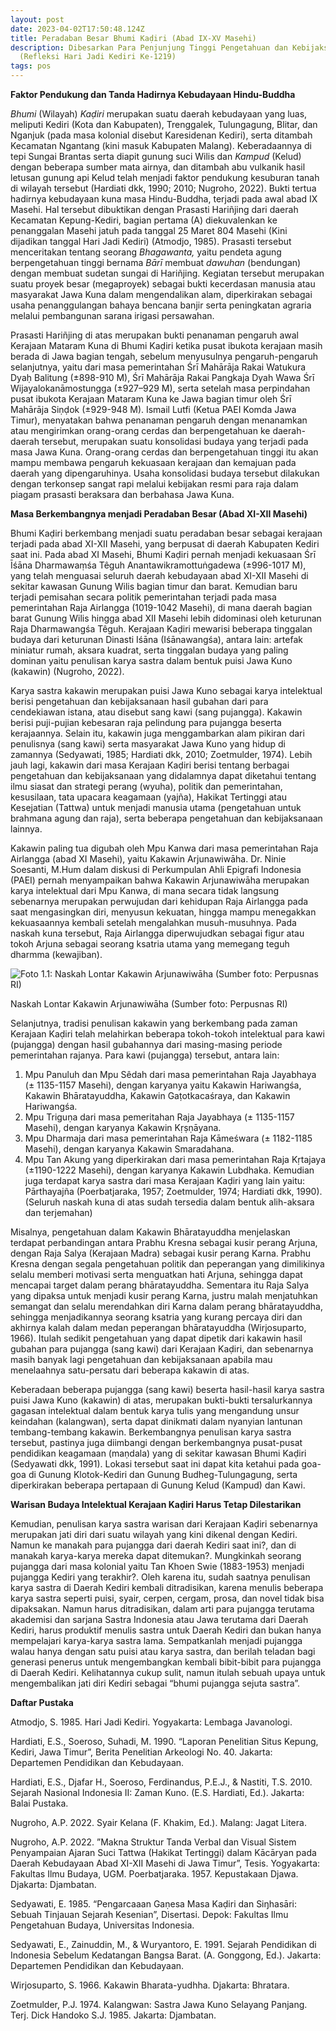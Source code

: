 ```yaml
---
layout: post
date: 2023-04-02T17:50:48.124Z
title: Peradaban Besar Bhumi Kaḍiri (Abad IX-XV Masehi)
description: Dibesarkan Para Penjunjung Tinggi Pengetahuan dan Kebijaksanaan
  (Refleksi Hari Jadi Kediri Ke-1219)
tags: pos
---
```

**Faktor Pendukung dan Tanda Hadirnya Kebudayaan Hindu-Buddha**

*Bhumi* (Wilayah) *Kaḍiri* merupakan suatu daerah kebudayaan yang luas, meliputi Kediri (Kota dan Kabupaten), Trenggalek, Tulungagung, Blitar, dan Nganjuk (pada masa kolonial disebut Karesidenan Kediri), serta ditambah Kecamatan Ngantang (kini masuk Kabupaten Malang). Keberadaannya di tepi Sungai Brantas serta diapit gunung suci Wilis dan *Kampud* (Kelud) dengan beberapa sumber mata airnya, dan ditambah abu vulkanik hasil letusan gunung api Kelud telah menjadi faktor pendukung kesuburan tanah di wilayah tersebut (Hardiati dkk, 1990; 2010; Nugroho, 2022). Bukti tertua hadirnya kebudayaan kuna masa Hindu-Buddha, terjadi pada awal abad IX Masehi. Hal tersebut dibuktikan dengan Prasasti Hariñjing dari daerah Kecamatan Kepung-Kediri, bagian pertama (A) diekuvalenkan ke penanggalan Masehi jatuh pada tanggal 25 Maret 804 Masehi (Kini dijadikan tanggal Hari Jadi Kediri) (Atmodjo, 1985). Prasasti tersebut menceritakan tentang seorang *Bhagawanta,* yaitu pendeta agung berpengetahuan tinggi bernama *Bārī* membuat *dawuhan* (bendungan) dengan membuat sudetan sungai di Hariñjing. Kegiatan tersebut merupakan suatu proyek besar (megaproyek) sebagai bukti kecerdasan manusia atau masyarakat Jawa Kuna dalam mengendalikan alam, diperkirakan sebagai usaha penanggulangan bahaya bencana banjir serta peningkatan agraria melalui pembangunan sarana irigasi persawahan.

Prasasti Hariñjing di atas merupakan bukti penanaman pengaruh awal Kerajaan Mataram Kuna di Bhumi Kaḍiri ketika pusat ibukota kerajaan masih berada di Jawa bagian tengah, sebelum menyusulnya pengaruh-pengaruh selanjutnya, yaitu dari masa pemerintahan Śrī Mahārāja Rakai Watukura Dyaḥ Balitung (±898-910 M), Śrī Mahārāja Rakai Pangkaja Dyah Wawa Śrī Wijayalokanāmostungga (±927–929 M), serta setelah masa perpindahan pusat ibukota Kerajaan Mataram Kuna ke Jawa bagian timur oleh Śrī Mahārāja Siṇḍok (±929-948 M). Ismail Lutfi (Ketua PAEI Komda Jawa Timur), menyatakan bahwa penanaman pengaruh dengan menanamkan atau mengirimkan orang-orang cerdas dan berpengetahuan ke daerah-daerah tersebut, merupakan suatu konsolidasi budaya yang terjadi pada masa Jawa Kuna. Orang-orang cerdas dan berpengetahuan tinggi itu akan mampu membawa pengaruh kekuasaan kerajaan dan kemajuan pada daerah yang dipengaruhinya. Usaha konsolidasi budaya tersebut dilakukan dengan terkonsep sangat rapi melalui kebijakan resmi para raja dalam piagam prasasti beraksara dan berbahasa Jawa Kuna.

**Masa Berkembangnya menjadi Peradaban Besar (Abad XI-XII Masehi)**

Bhumi Kaḍiri berkembang menjadi suatu peradaban besar sebagai kerajaan terjadi pada abad XI-XII Masehi, yang berpusat di daerah Kabupaten Kediri saat ini. Pada abad XI Masehi, Bhumi Kaḍiri pernah menjadi kekuasaan Śrī Īśāna Dharmawaṃśa Têguh Anantawikramottuṅgadewa (±996-1017 M), yang telah menguasai seluruh daerah kebudayaan abad XI-XII Masehi di sekitar kawasan Gunung Wilis bagian timur dan barat. Kemudian baru terjadi pemisahan secara politik pemerintahan terjadi pada masa pemerintahan Raja Airlangga (1019-1042 Masehi), di mana daerah bagian barat Gunung Wilis hingga abad XII Masehi lebih didominasi oleh keturunan Raja Dharmawangśa Têguh. Kerajaan Kaḍiri mewarisi beberapa tinggalan budaya dari keturunan Dinasti Iśāna (Iśānawangśa), antara lain: artefak miniatur rumah, aksara kuadrat, serta tinggalan budaya yang paling dominan yaitu penulisan karya sastra dalam bentuk puisi Jawa Kuno (kakawin) (Nugroho, 2022).

Karya sastra kakawin merupakan puisi Jawa Kuno sebagai karya intelektual berisi pengetahuan dan kebijaksanaan hasil gubahan dari para cendekiawan istana, atau disebut sang kawi (sang pujangga). Kakawin berisi puji-pujian kebesaran raja pelindung para pujangga beserta kerajaannya. Selain itu, kakawin juga menggambarkan alam pikiran dari penulisnya (sang kawi) serta masyarakat Jawa Kuno yang hidup di zamannya (Sedyawati, 1985; Hardiati dkk, 2010; Zoetmulder, 1974). Lebih jauh lagi, kakawin dari masa Kerajaan Kaḍiri berisi tentang berbagai pengetahuan dan kebijaksanaan yang didalamnya dapat diketahui tentang ilmu siasat dan strategi perang (wyuha), politik dan pemerintahan, kesusilaan, tata upacara keagamaan (yajña), Hakikat Tertinggi atau Kesejatian (Tattwa) untuk menjadi manusia utama (pengetahuan untuk brahmana agung dan raja), serta beberapa pengetahuan dan kebijaksanaan lainnya.

Kakawin paling tua digubah oleh Mpu Kanwa dari masa pemerintahan Raja Airlangga (abad XI Masehi), yaitu Kakawin Arjunawiwāha. Dr. Ninie Soesanti, M.Hum dalam diskusi di Perkumpulan Ahli Epigrafi Indonesia (PAEI) pernah menyampaikan bahwa Kakawin Arjunawiwāha merupakan karya intelektual dari Mpu Kanwa, di mana secara tidak langsung sebenarnya merupakan perwujudan dari kehidupan Raja Airlangga pada saat mengasingkan diri, menyusun kekuatan, hingga mampu menegakkan kekuasaannya kembali setelah mengalahkan musuh-musuhnya. Pada naskah kuna tersebut, Raja Airlangga diperwujudkan sebagai figur atau tokoh Arjuna sebagai seorang ksatria utama yang memegang teguh dharmma (kewajiban).

![Foto 1.1: Naskah Lontar Kakawin Arjunawiwāha (Sumber foto: Perpusnas RI)](/images/uploads/picture1.jpg "Foto 1.1: Naskah Lontar Kakawin Arjunawiwāha (Sumber foto: Perpusnas RI)")

Naskah Lontar Kakawin Arjunawiwāha (Sumber foto: Perpusnas RI)

 Selanjutnya, tradisi penulisan kakawin yang berkembang pada zaman Kerajaan Kaḍiri telah melahirkan beberapa tokoh-tokoh intelektual para kawi (pujangga) dengan hasil gubahannya dari masing-masing periode pemerintahan rajanya. Para kawi (pujangga) tersebut, antara lain: 

1. Mpu Panuluh dan Mpu Sêdah dari masa pemerintahan Raja Jayabhaya (± 1135-1157 Masehi), dengan karyanya yaitu Kakawin Hariwangśa, Kakawin Bhāratayuddha, Kakawin Gaṭotkacaśraya, dan Kakawin Hariwangśa.
2. Mpu Triguṇa dari masa pemeritahan Raja Jayabhaya (± 1135-1157 Masehi), dengan karyanya Kakawin Kṛṣṇāyana.
3. Mpu Dharmaja dari masa pemerintahan Raja Kāmeśwara (± 1182-1185 Masehi), dengan karyanya Kakawin Smaradahana. 
4. Mpu Tan Akung yang diperkirakan dari masa pemerintahan Raja Kṛtajaya (±1190-1222 Masehi), dengan karyanya Kakawin Lubdhaka. Kemudian juga terdapat karya sastra dari masa Kerajaan Kaḍiri yang lain yaitu: Pārthayajña (Poerbatjaraka, 1957; Zoetmulder, 1974; Hardiati dkk, 1990).
   (Seluruh naskah kuna di atas sudah tersedia dalam bentuk alih-aksara dan terjemahan)

Misalnya, pengetahuan dalam Kakawin Bhāratayuddha menjelaskan terdapat perbandingan antara Prabhu Kresna sebagai kusir perang Arjuna, dengan Raja Salya (Kerajaan Madra) sebagai kusir perang Karna. Prabhu Kresna dengan segala pengetahuan politik dan peperangan yang dimilikinya selalu memberi motivasi serta menguatkan hati Arjuna, sehingga dapat mencapai target dalam perang bhāratayuddha. Sementara itu Raja Salya yang dipaksa untuk menjadi kusir perang Karna, justru malah menjatuhkan semangat dan selalu merendahkan diri Karna dalam perang bhāratayuddha, sehingga menjadikannya seorang ksatria yang kurang percaya diri dan akhirnya kalah dalam medan peperangan bhāratayuddha (Wirjosuparto, 1966). Itulah sedikit pengetahuan yang dapat dipetik dari kakawin hasil gubahan para pujangga (sang kawi) dari Kerajaan Kaḍiri, dan sebenarnya masih banyak lagi pengetahuan dan kebijaksanaan apabila mau menelaahnya satu-persatu dari beberapa kakawin di atas.

Keberadaan beberapa pujangga (sang kawi) beserta hasil-hasil karya sastra puisi Jawa Kuno (kakawin) di atas, merupakan bukti-bukti tersalurkannya gagasan intelektual dalam bentuk karya tulis yang mengandung unsur keindahan (kalangwan), serta dapat dinikmati dalam nyanyian lantunan tembang-tembang kakawin. Berkembangnya penulisan karya sastra tersebut, pastinya juga diimbangi dengan berkembangnya pusat-pusat pendidikan keagamaan (maṇdala) yang di sekitar kawasan Bhumi Kaḍiri (Sedyawati dkk, 1991). Lokasi tersebut saat ini dapat kita ketahui pada goa-goa di Gunung Klotok-Kediri dan Gunung Budheg-Tulungagung, serta diperkirakan beberapa pertapaan di Gunung Kelud (Kampud) dan Kawi.

**Warisan Budaya Intelektual Kerajaan Kaḍiri Harus Tetap Dilestarikan**

Kemudian, penulisan karya sastra warisan dari Kerajaan Kaḍiri sebenarnya merupakan jati diri dari suatu wilayah yang kini dikenal dengan Kediri. Namun ke manakah para pujangga dari daerah Kediri saat ini?, dan di manakah karya-karya mereka dapat ditemukan?. Mungkinkah seorang pujangga dari masa kolonial yaitu Tan Khoen Swie (1883-1953) menjadi pujangga Kediri yang terakhir?. Oleh karena itu, sudah saatnya penulisan karya sastra di Daerah Kediri kembali ditradisikan, karena menulis beberapa karya sastra seperti puisi, syair, cerpen, cergam, prosa, dan novel tidak bisa dipaksakan. Namun harus ditradisikan, dalam arti para pujangga terutama akademisi dan sarjana Sastra Indonesia atau Jawa terutama dari Daerah Kediri, harus produktif menulis sastra untuk Daerah Kediri dan bukan hanya mempelajari karya-karya sastra lama. Sempatkanlah menjadi pujangga walau hanya dengan satu puisi atau karya sastra, dan berilah teladan bagi generasi penerus untuk mengembangkan kembali bibit-bibit para pujangga di Daerah Kediri. Kelihatannya cukup sulit, namun itulah sebuah upaya untuk mengembalikan jati diri Kediri sebagai “bhumi pujangga sejuta sastra”.

**Daftar Pustaka**

Atmodjo, S. 1985. Hari Jadi Kediri. Yogyakarta: Lembaga Javanologi.

Hardiati, E.S., Soeroso, Suhadi, M. 1990. “Laporan Penelitian Situs Kepung, Kediri, Jawa Timur”, Berita Penelitian Arkeologi No. 40. Jakarta: Departemen Pendidikan dan Kebudayaan.

Hardiati, E.S., Djafar H., Soeroso, Ferdinandus, P.E.J., & Nastiti, T.S. 2010. Sejarah Nasional Indonesia II: Zaman Kuno. (E.S. Hardiati, Ed.). Jakarta: Balai Pustaka.

Nugroho, A.P. 2022. Syair Kelana (F. Khakim, Ed.). Malang: Jagat Litera.

Nugroho, A.P. 2022. ”Makna Struktur Tanda Verbal dan Visual Sistem Penyampaian Ajaran Suci Tattwa (Hakikat Tertinggi) dalam Kācāryan pada Daerah Kebudayaan Abad XI-XII Masehi di Jawa Timur”, Tesis. Yogyakarta: Fakultas Ilmu Budaya, UGM.
Poerbatjaraka. 1957. Kepustakaan Djawa. Djakarta: Djambatan.

Sedyawati, E. 1985. “Pengarcaaan Gaṇesa Masa Kaḍiri dan Siŋhasāri: Sebuah Tinjauan Sejarah Kesenian”, Disertasi. Depok: Fakultas Ilmu Pengetahuan Budaya, Universitas Indonesia.

Sedyawati, E., Zainuddin, M., & Wuryantoro, E. 1991. Sejarah Pendidikan di Indonesia Sebelum Kedatangan Bangsa Barat. (A. Gonggong, Ed.). Jakarta: Departemen Pendidikan dan Kebudayaan.

Wirjosuparto, S. 1966. Kakawin Bharata-yudhha. Djakarta: Bhratara.

Zoetmulder, P.J.  1974. Kalangwan: Sastra Jawa Kuno Selayang Panjang. Terj. Dick Handoko S.J. 1985. Jakarta: Djambatan.